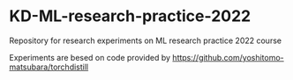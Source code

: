 # KD-ML-research-practice-2022
Repository for research experiments on ML research practice 2022 course


Experiments are besed on code provided by https://github.com/yoshitomo-matsubara/torchdistill
